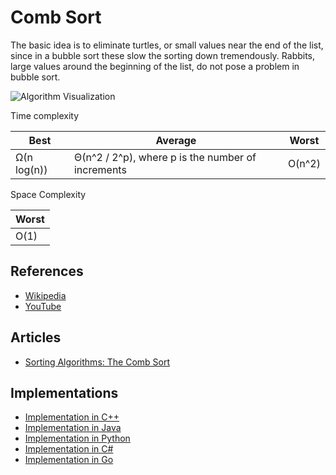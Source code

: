 # Comb Sort

The basic idea is to eliminate turtles, or small values near the end of the list, since in a bubble sort these slow the sorting down tremendously. Rabbits, large values around the beginning of the list, do not pose a problem in bubble sort.

![Algorithm Visualization](https://upload.wikimedia.org/wikipedia/commons/4/46/Comb_sort_demo.gif)

Time complexity

| Best        |  Average                                              | Worst  |
| --------    | --------                                              | ------ |
| Ω(n log(n)) |  Θ(n^2 / 2^p), where p is the number of increments    | O(n^2) |

Space Complexity

|        Worst        |
|---------------------|
|        O(1)         |

## References

* [Wikipedia](https://en.wikipedia.org/wiki/Comb_sort)
* [YouTube](https://youtu.be/X5DKBwDL0kU)

## Articles

* [Sorting Algorithms: The Comb Sort](http://buffered.io/posts/sorting-algorithms-the-comb-sort/)

## Implementations

* [Implementation in C++](https://www.geeksforgeeks.org/comb-sort/)
* [Implementation in Java](https://www.geeksforgeeks.org/comb-sort/)
* [Implementation in Python](https://www.geeksforgeeks.org/comb-sort/)
* [Implementation in C#](https://www.geeksforgeeks.org/comb-sort/)
* [Implementation in Go](http://www.golangprograms.com/golang-program-for-implementation-of-combsort.html)
